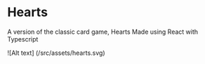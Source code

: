 # Hearts

A version of the classic card game, Hearts
Made using React with Typescript

![Alt text] (/src/assets/hearts.svg)
